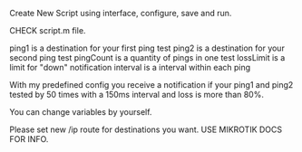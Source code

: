 Create New Script using interface, configure, save and run.

CHECK script.m file.

ping1 is a destination for your first ping test
ping2 is a destination for your second ping test
pingCount is a quantity of pings in one test
lossLimit is a limit for "down" notification
interval is a interval within each ping

With my predefined config you receive a notification if your ping1 and ping2 tested by 50 times with a 150ms interval and loss is more than 80%.

You  can change variables by yourself.

Please set new /ip route for destinations you want. USE MIKROTIK DOCS FOR INFO.
